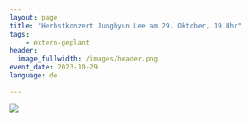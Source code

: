 ```yaml
---
layout: page
title: "Herbstkonzert Junghyun Lee am 29. Oktober, 19 Uhr"
tags:
    - extern-geplant
header:
  image_fullwidth: /images/header.png
event_date: 2023-10-29
language: de

---
```


<img src="/images/extern/2023-10-29.jpg"/>

